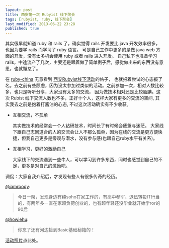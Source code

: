 ```yaml
---
layout: post
title: 西安第一次 Rubyist 线下聚会
tags: [rubyist, ruby, 线下聚会]
last_modified: 2013-06-22 23:28
published: true
---
```


其实很早就知道 ruby 和 rails 了，确实觉得 rails 开发要比 java 开发效率很多，也因为要学 rails 而学习了 ruby 语言。
可是自己工作中更多的是做 java web 方面的开发，没有太多机会使用 ruby 或者 rails 进入开发。
自己私下也准备学习 rails，中途流产了几次，主要还是跟着做了简单例子后，感觉做出来的东西没有意思，也就懈怠了。

在 [ruby-china](http://ruby-china.org/) 无意看到 [西安Rubyist线下活动](http://ruby-china.org/topics/11825)的帖子，
也就报着尝试的心态报了名。去之前有些顾虑，因为没太参加过类似的活动。之前参加一次，相对人数比较多，也只是听听分享，大家没有太多的交流，
因为做技术相对还是比较腼腆。这次 Rubist 线下交流人数也不多，正好十个人，这样大家有更多的交流的空间, 其实我去之前是抱着打酱油的心态,
不过这次活动确实有不少收获。

* 互相交流，不孤单

    其实做技术的经常会一个人钻研技术，时间长了有时候会疲惫与迷茫。
    大家线下跟自己志同道合的人的交流会让人不那么孤单，因为在线的交流是更方便快捷，但我自己更多是旁观与潜水，没有参与感(也跟自己ruby水平有关系)。

* 互相学习，更好的激励自己

   大家线下的交流遇到一些牛人，可以学习到许多东西，同时也感觉到自己的不足，更多是对自己的激励吧。


调侃：大家自我介绍后，才发现有些人有很多传奇的经历。

[@iamroody](http://weibo.com/1710369261/zCEDnrqNS):
> 今日一聚，发现身边有纯soho在家工作的，有高中参军、退伍转投IT行当的，有两年多一直在家超负荷创业的，也有超年轻还没毕业就开始学ror的90后

[@howiehu](http://weibo.com/1801648450/zCEDRBvdX):
> 你忘了还有河边捡到Basic基础秘籍的！

[活动照片](http://weibo.com/1801648450/zCCwZFuQy)点此处。

